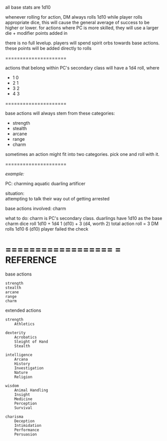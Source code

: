 all base stats are 1d10


whenever rolling for action, DM always rolls 1d10 while player rolls appropriate dice,
this will cause the general average of success to be higher or lower.
for actions where PC is more skilled, they will use a larger die + modifier points added in


there is no full levelup. players will spend spirit orbs towards base actions. 
these points will be added directly to rolls

=====================

actions that belong within PC's secondary class will have a 1d4 roll, where

* 1     0
* 2     1
* 3     2
* 4     3

=====================

base actions will always stem from these categories:

* strength
* stealth
* arcane
* range
* charm

sometimes an action might fit into two categories. 
pick one and roll with it.

=====================

_example:_

PC: charming aquatic duarling artificer

situation:  
    attempting to talk their way out of getting arrested

base actions involved:
    charm

what to do: 
    charm is PC's secondary class.
    duarlings have 1d10 as the base charm dice
    roll 1d10 + 1d4
        1 (d10) + 3 (d4, worth 2)
        total action roll = 3
    DM rolls 1d10
        6 (d10)
    player failed the check
    
        
==================
= REFERENCE
==================

base actions

    strength
    stealth
    arcane
    range
    charm

extended actions

    strength
        Athletics
        
    dexterity
        Acrobatics
        Sleight of Hand
        Stealth
        
    intelligence
        Arcana
        History
        Investigation
        Nature
        Religion
        
    wisdom
        Animal Handling
        Insight
        Medicine
        Perception
        Survival
        
    charisma
        Deception
        Intimidation
        Performance
        Persuasion
